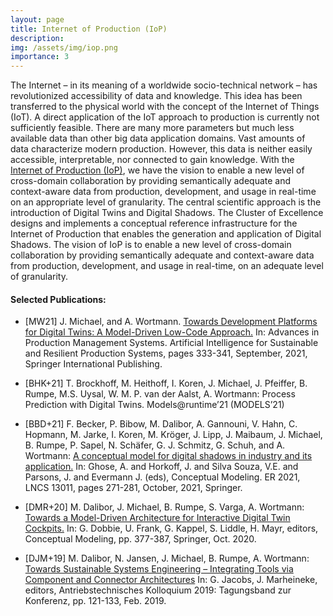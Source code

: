 ```yaml
---
layout: page
title: Internet of Production (IoP)
description: 
img: /assets/img/iop.png
importance: 3
---
```


The Internet – in its meaning of a worldwide socio-technical network – has revolutionized accessibility of data and 
knowledge. This idea has been transferred to the physical world with the concept of the Internet of Things (IoT). 
A direct application of the IoT approach to production is currently not sufficiently feasible. 
There are many more parameters but much less available data than other big data application domains. 
Vast amounts of data characterize modern production. However, this data is neither easily accessible, interpretable, 
nor connected to gain knowledge. With the [Internet of Production (IoP)](https://www.rwth-aachen.de/go/id/bktz), 
we have the vision to enable a new level of cross-domain collaboration by providing semantically adequate and 
context-aware data from production, development, and usage in real-time on an appropriate level of granularity.
The central scientific approach is the introduction of Digital Twins and Digital Shadows. 
The Cluster of Excellence designs and implements a conceptual reference infrastructure for the 
Internet of Production that enables the generation and application of Digital Shadows. 
The vision of IoP is to enable a new level of cross-domain collaboration by providing semantically 
adequate and context-aware data from production, development, and usage in real-time, 
on an adequate level of granularity.

#### Selected Publications:

- [MW21] J. Michael, and A. Wortmann.
[Towards Development Platforms for Digital Twins: A Model-Driven Low-Code Approach.](http://www.se-rwth.de/publications/Towards-Development-Platforms-for-Digital-Twins-A-Model-Driven-Low-Code-Approach)
In: Advances in Production Management Systems. Artificial Intelligence for Sustainable and Resilient Production Systems,
pages 333-341, September, 2021, Springer International Publishing.

- [BHK+21] T. Brockhoff, M. Heithoff, I. Koren, J. Michael, J. Pfeiffer, B. Rumpe, M.S. Uysal,
  W. M. P. van der Aalst, A. Wortmann: Process Prediction with Digital Twins. Models@runtime’21 (MODELS’21)

- [BBD+21] F. Becker, P. Bibow, M. Dalibor, A. Gannouni, V. Hahn, C. Hopmann, M. Jarke, I. Koren, M. Kröger,
  J. Lipp, J. Maibaum, J. Michael, B. Rumpe, P. Sapel, N. Schäfer, G. J. Schmitz, G. Schuh, and A. Wortmann:
  [A conceptual model for digital shadows in industry and its application.](https://link.springer.com/chapter/10.1007/978-3-030-89022-3_22)
  In: Ghose, A. and Horkoff, J. and Silva Souza, V.E. and Parsons, J. and Evermann J. (eds), Conceptual Modeling.
  ER 2021, LNCS 13011, pages 271-281, October, 2021, Springer.

- [DMR+20] M. Dalibor, J. Michael, B. Rumpe, S. Varga, A. Wortmann:
  [Towards a Model-Driven Architecture for Interactive Digital Twin Cockpits.](https://www.se-rwth.de/publications/Towards-a-Model-Driven-Architecture-for-Interactive-Digital-Twin-Cockpits.pdf)
  In: G. Dobbie, U. Frank, G. Kappel, S. Liddle, H. Mayr, editors, Conceptual Modeling, pp. 377-387, Springer, Oct. 2020.

- [DJM+19] M. Dalibor, N. Jansen, J. Michael, B. Rumpe, A. Wortmann:
[Towards Sustainable Systems Engineering – Integrating Tools via Component and Connector Architectures](https://www.se-rwth.de/publications/Towards-Sustainable-Systems-Engineering-Integrating-Tools-via-Component-and-Connector-Architectures.pdf)
In: G. Jacobs, J. Marheineke, editors, Antriebstechnisches Kolloquium 2019: Tagungsband zur Konferenz, pp. 121-133, Feb. 2019.




<div class="row">
    <div class="col-sm mt-3 mt-md-0">
        <img class="img-fluid rounded z-depth-1" src="{{ '/assets/img/iop.png' | relative_url }}" alt="" title="IoP"/>
    </div>
</div>